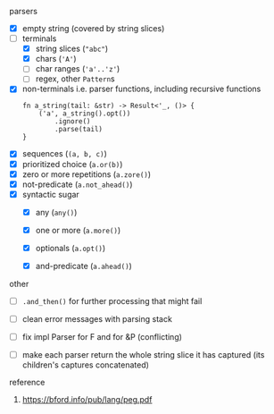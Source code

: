 parsers

- [x] empty string (covered by string slices)
- [ ] terminals
  - [x] string slices (`"abc"`)
  - [x] chars (`'A'`)
  - [ ] char ranges (`'a'..'z'`)
  - [ ] regex, other `Pattern`s
- [x] non-terminals i.e. parser functions, including recursive functions
  ```
  fn a_string(tail: &str) -> Result<'_, ()> {
      ('a', a_string().opt())
          .ignore()
          .parse(tail)
  }
  ```
- [x] sequences (`(a, b, c)`)
- [x] prioritized choice (`a.or(b)`)
- [x] zero or more repetitions (`a.zore()`)
- [x] not-predicate (`a.not_ahead()`)
- [x] syntactic sugar
  - [x] any (`any()`)
  - [x] one or more (`a.more()`)
  - [x] optionals (`a.opt()`)
  - [x] and-predicate (`a.ahead()`)


other

- [ ] `.and_then()` for further processing that might fail
- [ ] clean error messages with parsing stack
- [ ] fix impl Parser for F and for &P (conflicting)
- [ ] make each parser return the whole string slice it has captured (its children's captures concatenated)


reference

1. https://bford.info/pub/lang/peg.pdf

